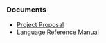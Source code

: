 ### Documents ###

  * [Project Proposal](http://ojtemplate.googlecode.com/files/jtemplate_proposal.pdf)
  * [Language Reference Manual](http://ojtemplate.googlecode.com/files/jtemplate%20lrm.pdf)